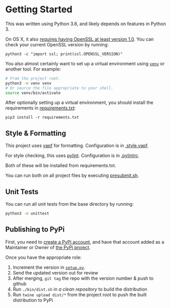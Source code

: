 # Getting Started

This was written using Python 3.6, and likely depends on features in Python 3.

On OS X, it also [requires having OpenSSL at least version 1.0](https://github.com/kubernetes-incubator/client-python/tree/6b555de1c7a1a291d0afcba91823ff419a044ca0#sslerror-on-macos). You can check your current OpenSSL version by running:
```
python3 -c "import ssl; print(ssl.OPENSSL_VERSION)"
```

You also almost certainly want to set up a virtual environment using [`venv`](https://docs.python.org/3/library/venv.html) or another tool. For example:
```bash
# From the project root.
python3 -m venv venv
# Or source the file appropriate to your shell.
source venv/bin/activate
```

After optionally setting up a virtual environment, you should install the requirements in [requirements.txt](./requirements.txt):
```
pip3 install -r requirements.txt
```

## Style & Formatting

This project uses [yapf](https://github.com/google/yapf) for formatting. Configuration is in
[.style.yapf](./.style.yapf).

For style checking, this uses [pylint](https://www.pylint.org/). Configuration is in
[.pylintrc](./.pylintrc).

Both of these will be installed from requirements.txt.

You can run both on all project files by executing [presubmit.sh](./presubmit.sh).

## Unit Tests

You can run all unit tests from the base directory by running:

```bash
python3 -m unittest
```

## Publishing to PyPi

First, you need to [create a PyPi account](https://pypi.python.org/pypi?%3Aaction=register_form), and have that account added as a Maintainer or Owner of [the PyPi project](https://pypi.python.org/pypi/ai2-kubernetes-initializer).

Once you have the appropriate role:

1. Increment the version in [`setup.py`](./setup.py).
2. Send the updated version out for review
3. After merging, `git tag` the repo with the version number & push to github
4. Run `./bin/dist.sh` in *a clean repository* to build the distribution
5. Run `twine upload dist/*` from the project root to push the built distribution to PyPi
